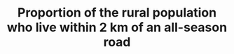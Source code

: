 ---
data_non_statistical: true
goal_meta_link: http://unstats.un.org/sdgs/files/metadata-compilation/Metadata-Goal-9.pdf
goal_meta_link_page: 2
graph: null
graph_status_notes: checking
graph_title: Proportion of the rural population who live within 2 km of an all-season
  road
graph_type: null
graph_type_description: null
has_metadata: false
indicator: 9.1.1
indicator_name: Proportion of the rural population who live within 2 km of an all-season
  road
indicator_sort_order: 09-01-01
indicator_variable: null
layout: indicator
permalink: /9-1-1/
published: true
reporting_status: notstarted
sdg_goal: 9
source_active_1: true
source_notes_1: null
source_title_1: null
target: Develop quality, reliable, sustainable and resilient infrastructure, including
  regional and transborder infrastructure, to support economic development and human
  well-being, with a focus on affordable and equitable access for all.
target_id: '9.1'
title: Proportion of the rural population who live within 2 km of an all-season road
un_custodial_agency: 'World Bank (Partnering Agencies: UNEP, UNECE)'
un_designated_tier: '3'
variable_description: null
variable_notes: null
---